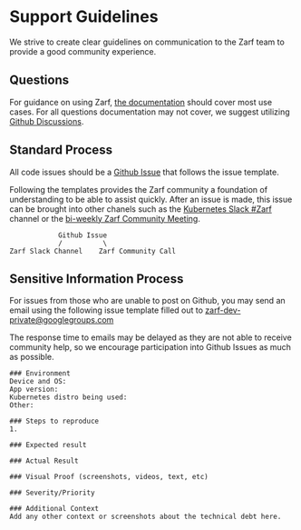# Support Guidelines

We strive to create clear guidelines on communication to the Zarf team to provide a good community experience.

## Questions
For guidance on using Zarf, [the documentation](https://docs.zarf.dev/) should cover most use cases.
For all questions documentation may not cover, we suggest utilizing [Github Discussions](https://github.com/defenseunicorns/zarf/discussions).

## Standard Process
All code issues should be a [Github Issue](https://github.com/defenseunicorns/zarf/issues/new/choose) that follows the issue template. 

Following the templates provides the Zarf community a foundation of understanding to be able to assist quickly.
After an issue is made, this issue can be brought into other chanels such as the [Kubernetes Slack #Zarf](https://zarf.dev/slack) channel or the [bi-weekly Zarf Community Meeting](https://docs.zarf.dev/contribute/contributor-guide/).

                Github Issue 
                /          \
    Zarf Slack Channel    Zarf Community Call



## Sensitive Information Process
For issues from those who are unable to post on Github, you may send an email using the following issue template filled out to [zarf-dev-private@googlegroups.com](zarf-dev-private@googlegroups.com)

The response time to emails may be delayed  as they are not able to receive community help, so we encourage participation into Github Issues as much as possible.

```
### Environment
Device and OS:
App version:
Kubernetes distro being used:
Other:

### Steps to reproduce
1.

### Expected result

### Actual Result

### Visual Proof (screenshots, videos, text, etc)

### Severity/Priority

### Additional Context
Add any other context or screenshots about the technical debt here.

```
